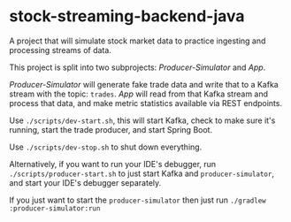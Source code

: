 # stock-streaming-backend-java
A project that will simulate stock market data to practice ingesting and processing streams of data.

This project is split into two subprojects: *Producer-Simulator* and *App*.

*Producer-Simulator* will generate fake trade data and write that to a Kafka stream with the topic: `trades`.
*App* will read from that Kafka stream and process that data, and make metric statistics available via REST 
endpoints.

Use `./scripts/dev-start.sh`, this will start Kafka, check to make sure it's running, start the trade producer, 
and start Spring Boot.

Use `./scripts/dev-stop.sh` to shut down everything.

Alternatively, if you want to run your IDE's debugger, run `./scripts/producer-start.sh` to just start Kafka and 
`producer-simulator`, and start your IDE's debugger separately.

If you just want to start the `producer-simulator` then just run `./gradlew :producer-simulator:run`